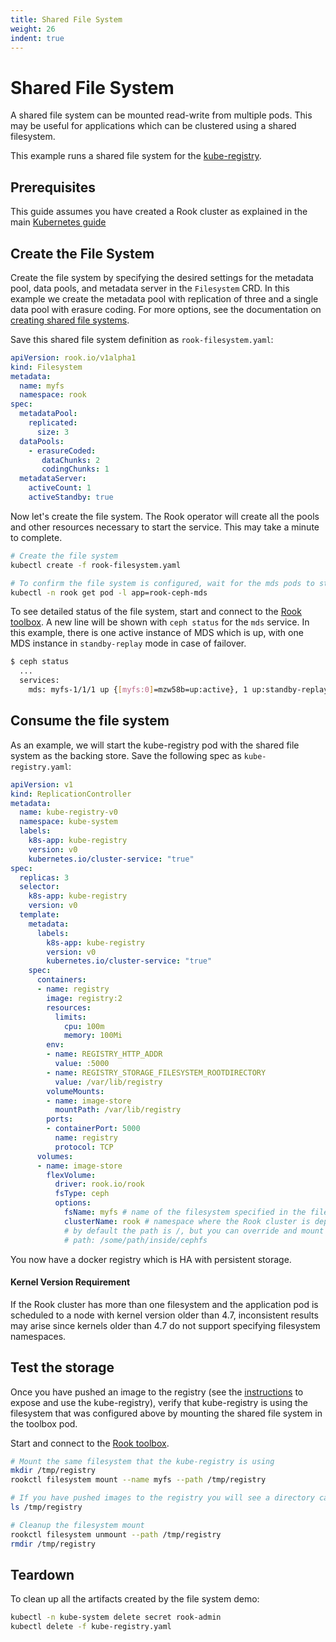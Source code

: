 ```yaml
---
title: Shared File System
weight: 26
indent: true
---
```


# Shared File System

A shared file system can be mounted read-write from multiple pods. This may be useful for applications which can be clustered using a shared filesystem.

This example runs a shared file system for the [kube-registry](https://github.com/kubernetes/kubernetes/tree/master/cluster/addons/registry).

## Prerequisites

This guide assumes you have created a Rook cluster as explained in the main [Kubernetes guide](quickstart.md)

## Create the File System

Create the file system by specifying the desired settings for the metadata pool, data pools, and metadata server in the `Filesystem` CRD. In this example we create the metadata pool with replication of three and a single data pool with erasure coding. For more options, see the documentation on [creating shared file systems](filesystem-crd.md).

Save this shared file system definition as `rook-filesystem.yaml`:

```yaml
apiVersion: rook.io/v1alpha1
kind: Filesystem
metadata:
  name: myfs
  namespace: rook
spec:
  metadataPool:
    replicated:
      size: 3
  dataPools:
    - erasureCoded:
       dataChunks: 2
       codingChunks: 1
  metadataServer:
    activeCount: 1
    activeStandby: true
```

Now let's create the file system. The Rook operator will create all the pools and other resources necessary to start the service. This may take a minute to complete.
```bash
# Create the file system
kubectl create -f rook-filesystem.yaml

# To confirm the file system is configured, wait for the mds pods to start
kubectl -n rook get pod -l app=rook-ceph-mds
```

To see detailed status of the file system, start and connect to the [Rook toolbox](toolbox.md). A new line will be shown with `ceph status` for the `mds` service. In this example, there is one active instance of MDS which is up, with one MDS instance in `standby-replay` mode in case of failover.

```bash
$ ceph status                                                                                                                                              
  ...
  services:
    mds: myfs-1/1/1 up {[myfs:0]=mzw58b=up:active}, 1 up:standby-replay
```

## Consume the file system

As an example, we will start the kube-registry pod with the shared file system as the backing store. 
Save the following spec as `kube-registry.yaml`:

```yaml
apiVersion: v1
kind: ReplicationController
metadata:
  name: kube-registry-v0
  namespace: kube-system
  labels:
    k8s-app: kube-registry
    version: v0
    kubernetes.io/cluster-service: "true"
spec:
  replicas: 3
  selector:
    k8s-app: kube-registry
    version: v0
  template:
    metadata:
      labels:
        k8s-app: kube-registry
        version: v0
        kubernetes.io/cluster-service: "true"
    spec:
      containers:
      - name: registry
        image: registry:2
        resources:
          limits:
            cpu: 100m
            memory: 100Mi
        env:
        - name: REGISTRY_HTTP_ADDR
          value: :5000
        - name: REGISTRY_STORAGE_FILESYSTEM_ROOTDIRECTORY
          value: /var/lib/registry
        volumeMounts:
        - name: image-store
          mountPath: /var/lib/registry
        ports:
        - containerPort: 5000
          name: registry
          protocol: TCP
      volumes:
      - name: image-store
        flexVolume:
          driver: rook.io/rook
          fsType: ceph
          options:
            fsName: myfs # name of the filesystem specified in the filesystem CRD.
            clusterName: rook # namespace where the Rook cluster is deployed
            # by default the path is /, but you can override and mount a specific path of the filesystem by using the path attribute
            # path: /some/path/inside/cephfs
```

You now have a docker registry which is HA with persistent storage.

#### Kernel Version Requirement
If the Rook cluster has more than one filesystem and the application pod is scheduled to a node with kernel version older than 4.7, inconsistent results may arise since kernels older than 4.7 do not support specifying filesystem namespaces.

## Test the storage

Once you have pushed an image to the registry (see the [instructions](https://github.com/kubernetes/kubernetes/tree/master/cluster/addons/registry) to expose and use the kube-registry), verify that kube-registry is using the filesystem that was configured above by mounting the shared file system in the toolbox pod.

Start and connect to the [Rook toolbox](toolbox.md).

```bash
# Mount the same filesystem that the kube-registry is using
mkdir /tmp/registry
rookctl filesystem mount --name myfs --path /tmp/registry

# If you have pushed images to the registry you will see a directory called docker
ls /tmp/registry

# Cleanup the filesystem mount
rookctl filesystem unmount --path /tmp/registry
rmdir /tmp/registry
```

## Teardown
To clean up all the artifacts created by the file system demo:
```bash
kubectl -n kube-system delete secret rook-admin
kubectl delete -f kube-registry.yaml
```

